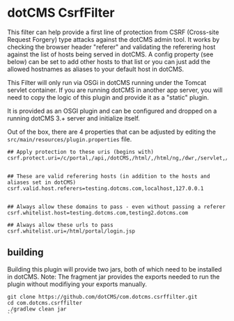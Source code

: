 # dotCMS CsrfFilter

This filter can help provide a first line of protection from CSRF (Cross-site Request Forgery) type attacks against the dotCMS admin tool.  It works by checking the browser header "referer" and validating the referering host against the list of hosts being served in dotCMS. A config property (see below) can be set to add other hosts to that list or you can just add the allowed hostnames as aliases to your default host in dotCMS.

This Filter will only run via OSGi in dotCMS running under the Tomcat servlet container.  If you are running dotCMS in another app server, you will need to copy the logic of this plugin and provide it as a "static" plugin. 

It is provided as an OSGI plugin and can be configured and dropped on a running dotCMS 3.+ server and initialize itself.  

Out of the box, there are 4 properties that can be adjusted by editing the `src/main/resources/plugin.properties` file.

```properties
## Apply protection to these uris (begins with)
csrf.protect.uri=/c/portal,/api,/dotCMS,/html/,/html/ng,/dwr,/servlet,/DotAjaxDirector,/dotScheduledJobs,/dotTailLogServlet,/categoriesServlet,/JSONTags


## These are valid referering hosts (in addition to the hosts and aliases set in dotCMS)
csrf.valid.host.referers=testing.dotcms.com,localhost,127.0.0.1


## Always allow these domains to pass - even without passing a referer
csrf.whitelist.host=testing.dotcms.com,testing2.dotcms.com

## Always allow these urls to pass
csrf.whitelist.uri=/html/portal/login.jsp

```

## building
Building this plugin will provide two jars, both of which need to be installed in dotCMS.  Note: The fragment jar provides the exports needed to run the plugin without modifiying your exports manually.


```shell
git clone https://github.com/dotCMS/com.dotcms.csrffilter.git
cd com.dotcms.csrffilter
./gradlew clean jar
``


